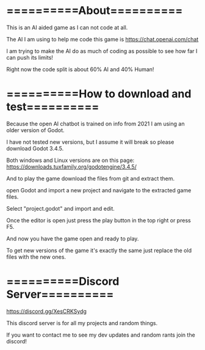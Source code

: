 ==========About==========
=

This is an AI aided game as I can not code at all.

The AI I am using to help me code this game is https://chat.openai.com/chat

I am trying to make the AI do as much of coding as possible to see how far I can push its limits!

Right now the code split is about 60% AI and 40% Human!

==========How to download and test==========
=

Because the open AI chatbot is trained on info from 2021 I am using an older version of Godot.

I have not tested new versions, but I assume it will break so please download Godot 3.4.5.

Both windows and Linux versions are on this page: https://downloads.tuxfamily.org/godotengine/3.4.5/

And to play the game download the files from git and extract them.

open Godot and import a new project and navigate to the extracted game files.

Select "project.godot" and import and edit.

Once the editor is open just press the play button in the top right or press F5.

And now you have the game open and ready to play.

To get new versions of the game it's exactly the same just replace the old files with the new ones.

==========Discord Server==========
=
https://discord.gg/XesCRKSydg

This discord server is for all my projects and random things.

If you want to contact me to see my dev updates and random rants join the discord!
